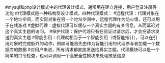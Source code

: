 #mysql和php设计模式中的代理设计模式，通常用在建立连接，用户登录注册等功能
#代理模式是一种结构型设计模式，四种代理模式：
#远程代理：代理对象在一个地址空间，而实际对象在另一个地址空间中，远程代理作为防火墙，还可以用于在线游戏
#虚拟代理：虚拟代理可以缓存一个真实主题的有关信息，从而延迟对这个真实主题的访问。
#保护代理：保护代理只有在验证过请求后，才会把请求发送到真实主题
#智能引用：代理就相当于一个智能引用（或智能指针），可以在引用对象时完成额外的动作，例如可能首先由作为智能引用的代理参与者加载一个数据库的数据
#对用户来说，所有请求都直接发送给真实主题。代理模块可以是一个简单的口令检查，也可以调用一个高安全性模块来处理敏感信息